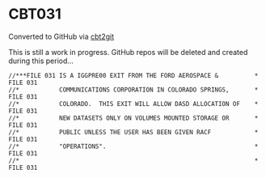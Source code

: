 # CBT031
Converted to GitHub via [cbt2git](https://github.com/wizardofzos/cbt2git)

This is still a work in progress. GitHub repos will be deleted and created during this period...

```
//***FILE 031 IS A IGGPRE00 EXIT FROM THE FORD AEROSPACE &          *   FILE 031
//*           COMMUNICATIONS CORPORATION IN COLORADO SPRINGS,       *   FILE 031
//*           COLORADO.  THIS EXIT WILL ALLOW DASD ALLOCATION OF    *   FILE 031
//*           NEW DATASETS ONLY ON VOLUMES MOUNTED STORAGE OR       *   FILE 031
//*           PUBLIC UNLESS THE USER HAS BEEN GIVEN RACF            *   FILE 031
//*           "OPERATIONS".                                         *   FILE 031
//*                                                                 *   FILE 031
```
